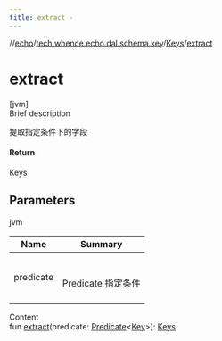 ```yaml
---
title: extract -
---
```

//[echo](../../index.md)/[tech.whence.echo.dal.schema.key](../index.md)/[Keys](index.md)/[extract](extract.md)



# extract  
[jvm]  
Brief description  


提取指定条件下的字段



#### Return  


Keys



## Parameters  
  
jvm  
  
|  Name|  Summary| 
|---|---|
| predicate| <br><br>Predicate<Key> 指定条件<br><br>
  
  
Content  
fun [extract](extract.md)(predicate: [Predicate](../../tech.whence.echo.function/-predicate/index.md)<[Key](../-key/index.md)>): [Keys](index.md)  



